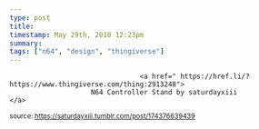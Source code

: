 ```yaml
---
type: post
title: 
timestamp: May 29th, 2018 12:23pm
summary: 
tags: ["n64", "design", "thingiverse"]
---
```


                
                
                
                
                
                                    <a href=" https://href.li/?https://www.thingiverse.com/thing:2913248">
                        N64 Controller Stand by saturdayxiii                    </a>
                
                
                
                                
<small>source: https://saturdayxiii.tumblr.com/post/174376639439</small>